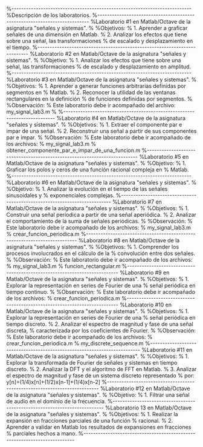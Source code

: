 %--------------------------------------------------------------------------
%Descripción de los laboratorios.
%--------------------------------------------------------------------------
%Laboratorio #1 en Matlab/Octave de la asignatura "señales y sistemas".
%
%Objetivos: 
%   1. Aprender a graficar señales de una dimensión en Matlab. 
%   2. Analizar los efectos que tiene sobre una señal, las transformaciones 
%      de escalado y desplazamiento en el tiempo.
%--------------------------------------------------------------------------
%Laboratorio #2 en Matlab/Octave de la asignatura "señales y sistemas".
%
%Objetivo: 
%   1. Analizar los efectos que tiene sobre una señal, las transformaciones 
%      de escalado y desplazamiento en amplitud.
%--------------------------------------------------------------------------
%Laboratorio #3 en Matlab/Octave de la asignatura "señales y sistemas".
%
%Objetivos: 
%  1. Aprender a generar funciones arbitrarias definidas por segmentos en
%     Matlab.
%  2. Reconocer la utilidad de las ventanas rectangulares en la definición
%     de funciones definidas por segmentos.
%
%Observación: 
%     Este laboratorio debe ir acompañado del archivo: my_signal_lab3.m
%
%--------------------------------------------------------------------------
%Laboratorio #4 en Matlab/Octave de la asignatura "señales y sistemas".
%
%Objetivos: 
%  1. Extraer el componente par e impar de una señal.
%  2. Reconstruir una señal a partir de sus componentes par e impar.
%
%Observación: 
%     Este laboratorio debe ir acompañado de los archivos: 
%     my_signal_lab3.m
%     obtener_componente_par_e_impar_de_una_funcion.m
%--------------------------------------------------------------------------
%Laboratorio #5 en Matlab/Octave de la asignatura "señales y sistemas".
%
%Objetivo: 
%   1. Graficar los polos y ceros de una función racional compleja en
%   Matlab.
%--------------------------------------------------------------------------
%Laboratorio #6 en Matlab/Octave de la asignatura "señales y sistemas".
%
%Objetivo: 
%   1. Analizar la evolución en el tiempo de las señales sinusoidales y 
%      exponenciales complejas.
%--------------------------------------------------------------------------
%Laboratorio #7 en Matlab/Octave de la asignatura "señales y sistemas".
%
%Objetivos: 
%   1. Construir una señal períodica a partir de una señal aperiódica. 
%   2. Analizar el comportamiento de la suma de señales periódicas.
%
%Observación: 
%     Este laboratorio debe ir acompañado de los archivos: 
%     my_signal_lab3.m
%     crear_funcion_periodica.m
%--------------------------------------------------------------------------
%Laboratorio #8 en Matlab/Octave de la asignatura "señales y sistemas".
%
%Objetivos: 
%   1. Comprender los procesos involucrados en el cálculo de la 
%      convolución entre dos señales.
%
%Observación: 
%     Este laboratorio debe ir acompañado de los archivos: 
%     my_signal_lab3.m
%     funcion_rectangular.m
%--------------------------------------------------------------------------
%Laboratorio #9 en Matlab/Octave de la asignatura "señales y sistemas".
%
%Objetivos: 
%   1. Explorar la representación en series de Fourier de una
%      señal periódica en tiempo continuo.
%
%Observación: 
%     Este laboratorio debe ir acompañado de los archivos: 
%     crear_funcion_periodica.m
%--------------------------------------------------------------------------
%Laboratorio #10 en Matlab/Octave de la asignatura "señales y sistemas".
%
%Objetivos: 
%   1. Explorar la representación en series de Fourier de una
%      señal periódica en tiempo discreto.
%   2. Analizar el espectro de magnitud y fase de una señal discreta,
%      caracterizada por los coeficientes de Fourier.
%
%Observación: 
%     Este laboratorio debe ir acompañado de los archivos: 
%     crear_funcion_periodica.m
%     my_discrete_sequence.m
%--------------------------------------------------------------------------
%Laboratorio #11 en Matlab/Octave de la asignatura "señales y sistemas".
%
%Objetivos: 
%   1. Explorar la transformada de Fourier de señales y sistemas en tiempo discreto.
%   2. Analizar la DFT y el algoritmo de FFT en Matlab.
%   3. Analizar el espectro de magnitud y fase de un sistema discreto representado 
%      por: y[n]=(1/4)x[n]+(1/2)x[n-1]+(1/4)x[n-2]
%--------------------------------------------------------------------------
%Laboratorio #12 en Matlab/Octave de la asignatura "señales y sistemas".
%
%Objetivo: 
%   1. Filtrar una señal de audio en el dominio de la frecuencia.
%--------------------------------------------------------------------------
%Laboratorio 13 en Matlab/Octave de la asignatura "señales y sistemas".
%
%Objetivos: 
%   1. Realizar la expansión en fracciones parciales de una función
%   racional.
%   2. Aprender a validar en Matlab los resultados de expansiones en fracciones
%   parciales hechos a mano.
%--------------------------------------------------------------------------
